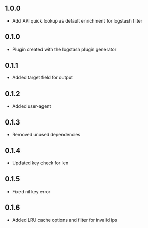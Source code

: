 ## 1.0.0
  - Add API quick lookup as default enrichment for logstash filter
## 0.1.0
  - Plugin created with the logstash plugin generator
## 0.1.1 
  - Added target field for output
## 0.1.2 
  - Added user-agent  
## 0.1.3 
  - Removed unused dependencies  
## 0.1.4
  - Updated key check for len
## 0.1.5
  - Fixed nil key error
## 0.1.6
  - Added LRU cache options and filter for invalid ips
 
